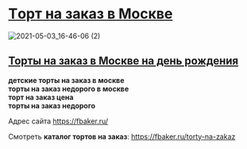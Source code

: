 <h1><a href="https://fbaker.ru/torty-na-zakaz" target="_blank">Tорт на заказ в Москве</a></h1>

![2021-05-03_16-46-06 (2)](https://user-images.githubusercontent.com/69788210/116885753-eb3d4180-ac30-11eb-8d30-83127970ab81.png)


<h2><a href="https://fbaker.ru/torty-na-zakaz" target="_blank">Торты на заказ в Москве на день рождения</a></h2>


<strong>детские торты на заказ в москве</strong><br>
<strong>торты на заказ недорого в москве</strong><br>
<strong>торт на заказ цена</strong><br>
<strong>торты на заказ недорого</strong><br>






Адрес сайта https://fbaker.ru/

Смотреть <strong>каталог тортов на заказ</strong>: https://fbaker.ru/torty-na-zakaz
